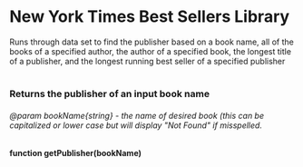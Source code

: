 # New York Times Best Sellers Library

Runs through data set to find the publisher based on a book name, all of the books of a specified author, the author of a specified book, the longest title of a publisher, and the longest running best seller of a specified publisher
#
### Returns the publisher of an input book name
###### @param bookName{string} - the name of desired book (this can be capitalized or lower case but will display "Not Found" if misspelled.

**function getPublisher(bookName)** 
